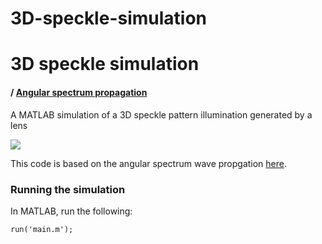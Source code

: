 # 3D-speckle-simulation


# 3D speckle simulation
#### / [Angular spectrum propagation ](https://www.google.com/search?client=firefox-b-d&ei=NfoOYOmaJ8-dgQbk_oLQBQ&q=fourier+optics+goodman+pdf&oq=fouier+optics&gs_lcp=CgZwc3ktYWIQAxgBMgQIABBHMgQIABBHMgQIABBHMgQIABBHMgQIABBHMgQIABBHMgQIABBHMgQIABBHUABYAGCjGmgAcAF4AIABAIgBAJIBAJgBAKoBB2d3cy13aXrIAQjAAQE&sclient=psy-ab)
A MATLAB simulation of a 3D speckle pattern illumination generated by a lens

![]([https://github.com/3D-speckle-simulation/cool_speckle_3d.gif](https://github.com/nircko/3D-speckle-simulation/blob/f141645bf2f5345577085d1419b5ad8a53aaf885/cool_speckle_3d.gif))


This code is based on the angular spectrum wave propgation [here](https://www.google.com/search?client=firefox-b-d&ei=NfoOYOmaJ8-dgQbk_oLQBQ&q=fourier+optics+goodman+pdf&oq=fouier+optics&gs_lcp=CgZwc3ktYWIQAxgBMgQIABBHMgQIABBHMgQIABBHMgQIABBHMgQIABBHMgQIABBHMgQIABBHMgQIABBHUABYAGCjGmgAcAF4AIABAIgBAJIBAJgBAKoBB2d3cy13aXrIAQjAAQE&sclient=psy-ab). 


### Running the simulation
In MATLAB, run the following:
```
run('main.m');
```
